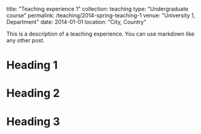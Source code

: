 title: "Teaching experience 1"
collection: teaching
type: "Undergraduate course"
permalink: /teaching/2014-spring-teaching-1
venue: "University 1, Department"
date: 2014-01-01
location: "City, Country"



This is a description of a teaching experience. You can use markdown like any other post.

Heading 1
======

Heading 2
======

Heading 3
======
